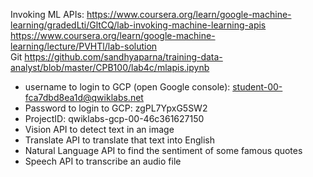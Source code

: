 Invoking ML APIs: https://www.coursera.org/learn/google-machine-learning/gradedLti/GltCQ/lab-invoking-machine-learning-apis <br/>
https://www.coursera.org/learn/google-machine-learning/lecture/PVHTl/lab-solution <br/>
Git https://github.com/sandhyaparna/training-data-analyst/blob/master/CPB100/lab4c/mlapis.ipynb <br/>
  * username to login to GCP (open Google console): student-00-fca7dbd8ea1d@qwiklabs.net
  * Password to login to GCP: zgPL7YpxG5SW2
  * ProjectID: qwiklabs-gcp-00-46c361627150
* Vision API to detect text in an image
* Translate API to translate that text into English
* Natural Language API to find the sentiment of some famous quotes
* Speech API to transcribe an audio file






